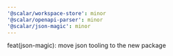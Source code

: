 ```yaml
---
'@scalar/workspace-store': minor
'@scalar/openapi-parser': minor
'@scalar/json-magic': minor
---
```


feat(json-magic): move json tooling to the new package
